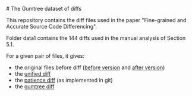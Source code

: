 # The Gumtree dataset of diffs

This repository contains the diff files used in the paper "Fine-grained and Accurate Source Code Differencing".

Folder data1 contains the 144 diffs used in the manual analysis of Section 5.1.

For a given pair of files, it gives:

* the original files before diff ([before version](https://github.com/monperrus/dataset-diff-gumtree/blob/master/data1/t_202564/left_PropPanelModelElement_1.9.java) and [after version](https://github.com/monperrus/dataset-diff-gumtree/blob/master/data1/t_202564/left_PropPanelModelElement_1.9.java)) 
* the [unified diff](https://github.com/monperrus/dataset-diff-gumtree/blob/master/data1/t_202564/t_202564-diff-unified.diff)
* the [patience diff](https://github.com/monperrus/dataset-diff-gumtree/blob/master/data1/t_202564/t_202564-git-patience.diff) (as implemented in git)
* the [gumtree diff](https://github.com/monperrus/dataset-diff-gumtree/blob/master/data1/t_202564/t_202564-git-patience.diff)


